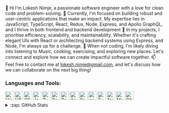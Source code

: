 👋 Hi I'm Lokesh Nimje, a passionate software engineer with a love for clean code and problem-solving.
💼 Currently, I'm focused on building robust and user-centric applications that make an impact. My expertise lies in JavaScript, TypeScript,   React, Redux, Node, Express, and Apollo GraphQL, and I thrive in both frontend and backend development
🚀 In my projects, I prioritise efficiency, scalability, and maintainability. Whether it's crafting elegant UIs with React or architecting      backend systems using Express, and Node, I'm always up for a challenge.
🔧 When not coding, I'm likely diving into listening to Music, cooking, exercising, and exploring new places. Let's connect and explore how     we can create impactful software together.
📫 Feel free to contact me at lokesh.nimje@gmail.com, and let's discuss how we can collaborate on the next big thing!

### Languages and Tools:

<img align="left" alt="Visual Studio Code" width="26px" src="https://upload.wikimedia.org/wikipedia/commons/thumb/9/9a/Visual_Studio_Code_1.35_icon.svg/2048px-Visual_Studio_Code_1.35_icon.svg.png" />
<img align="left" alt="HTML5" width="26px" src="https://img.freepik.com/free-icon/html_318-788932.jpg?size=626&ext=jpg" />
<img align="left" alt="CSS3" width="26px" src="https://cdn-icons-png.flaticon.com/512/919/919826.png?w=996&t=st=1691904849~exp=1691905449~hmac=086371dc25155974d89f339eb9bccb7ce1008d24ca17175a8df79eed10bdae83" />
<img align="left" alt="JavaScript" width="26px" src="https://w1.pngwing.com/pngs/136/126/png-transparent-javascript-logo-angularjs-nodejs-computer-programming-web-development-computer-software-jquery-yellow.png" />
<img align="left" alt="Typescript" width="26px" src="https://cdn-icons-png.flaticon.com/512/919/919832.png?w=996&t=st=1691905229~exp=1691905829~hmac=82d17acaeef61b4c7ebd0e04fe6e96601ad90b2e3f26373ee8315ef452052408" />

<img align="left" alt="React" width="26px" src="https://cdn-icons-png.flaticon.com/512/1126/1126012.png?w=996&t=st=1691904983~exp=1691905583~hmac=df5a888d2be183be0156c5dc7be06130c453631099b7668e519adee95ab1beb1" />

<img align="left" alt="Redux" width="26px" src="https://img.stackshare.io/service/7374/react-redux.png" />
<img align="left" alt="Antd" width="26px" src="https://seeklogo.com/images/A/ant-design-logo-EAB6B3D5D9-seeklogo.com.png" />
<img align="left" alt="GraphQl" width="26px" src="https://cdnlogo.com/logos/a/17/apollo-graphql-compact.svg" />
<img align="left" alt="microServices" width="26px" src="https://t4.ftcdn.net/jpg/03/85/29/69/360_F_385296927_b9V4skbl94TzxL8AiVAMGdpp9hFeZat0.jpg" />
<img align="left" alt="ExpressJs" width="26px" src="https://encrypted-tbn0.gstatic.com/images?q=tbn:ANd9GcTGPD7Hn7s50FOjKcG4oyL2CLYTYnIG4LOIhIiIpcYG_kf6kDVqsjQP-YSGDuXhInDczcI&usqp=CAU" />

<img align="left" alt="Node.js" width="26px" src="https://cdn-icons-png.flaticon.com/512/919/919825.png?w=996&t=st=1691905140~exp=1691905740~hmac=f4a8ab94b51f743dcd98692844d7065e87608de79289a8bea91c2fc9feea835d" />
<img align="left" alt="MongoDB" width="26px" src="https://cdn4.iconfinder.com/data/icons/logos-brands-5/24/mongodb-256.png" />
<img align="left" alt="GitHub" width="26px" src="https://as2.ftcdn.net/v2/jpg/03/85/94/11/1000_F_385941143_1BqvbgfMom7UGFvhdYWVr1pHYdDPyBPp.jpg" />

<br />
<br />
<details>
<summary>:zap: GitHub Stats</summary>

  <img align="left" alt="codeSTACKr's GitHub Stats" src="https://github-readme-stats-codestackr.vercel.app/api?username=lokeshnimje&show_icons=true&hide_border=true&count_private=true&theme=radical" />

</details>
